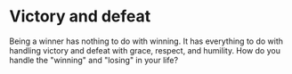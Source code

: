 # Victory and defeat

Being a winner has nothing to do with winning. It has everything to do with handling victory and defeat with grace, respect, and humility. How do you handle the "winning" and "losing" in your life?
